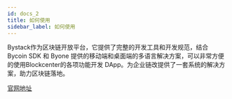 ```yaml
---
id: docs_2
title: 如何使用
sidebar_label: 如何使用
---
```


Bystack作为区块链开放平台，它提供了完整的开发工具和开发规范，结合 Bycoin SDK 和 Byone 提供的移动端和桌面端的多语言解决方案，可以非常方便的使用Blockcenter的各项功能开发 DApp。为企业链改提供了一套系统的解决方案，助力区块链落地。

[官网地址](https://www.bystack.com/zh/)